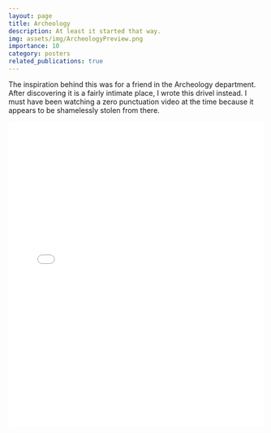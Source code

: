 ```yaml
---
layout: page
title: Archeology
description: At least it started that way.
img: assets/img/ArcheologyPreview.png
importance: 10
category: posters
related_publications: true
---
```


The inspiration behind this was for a friend in the Archeology department. After discovering it is a fairly intimate place, I wrote this drivel instead. I must have been watching a zero punctuation video at the time because it appears to be shamelessly stolen from there.
<div class="row">
    <div class="col-sm mt-3 mt-md-0">
            <embed src="/assets/pdf/posters/ArcheologyPoster.pdf" type="application/pdf" width="100%" height="600px" />
    </div>
</div>
<div class="caption">
    
</div>


